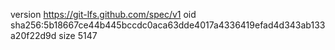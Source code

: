 version https://git-lfs.github.com/spec/v1
oid sha256:5b18667ce44b445bccdc0aca63dde4017a4336419efad4d343ab133a20f22d9d
size 5147
